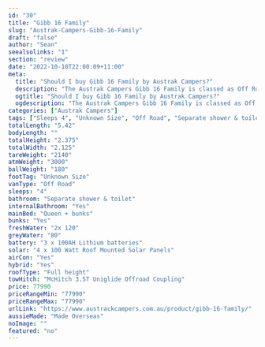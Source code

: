 ```yaml
---
id: "30"
title: "Gibb 16 Family"
slug: "Austrak-Campers-Gibb-16-Family"
draft: "false"
author: "Sean"
seealsolinks: "1"
section: "review"
date: "2022-10-10T22:00:09+11:00"
meta:
  title: "Should I buy Gibb 16 Family by Austrak Campers?"
  description: "The Austrak Campers Gibb 16 Family is classed as Off Road, and sleeps 4 people. It is Made Overseas and comes in at Unknown Size. It generally has Separate shower & toilet."
  ogtitle: "Should I buy Gibb 16 Family by Austrak Campers?"
  ogdescription: "The Austrak Campers Gibb 16 Family is classed as Off Road, and sleeps 4 people. It is Made Overseas and comes in at Unknown Size. It generally has Separate shower & toilet."
categories: ["Austrak Campers"]
tags: ["Sleeps 4", "Unknown Size", "Off Road", "Separate shower & toilet", "Full height", "70 - 80k", "Made Overseas"]
totalLength: "5.42"
bodyLength: ""
totalHeight: "2.375"
totalWidth: "2.125"
tareWeight: "2140"
atmWeight: "3000"
ballWeight: "180"
footTag: "Unknown Size"
vanType: "Off Road"
sleeps: "4"
bathroom: "Separate shower & toilet"
internalBathroom: "Yes"
mainBed: "Queen + bunks"
bunks: "Yes"
freshWater: "2x 120"
greyWater: "80"
battery: "3 x 100AH Lithium batteries"
solar: "4 x 100 Watt Roof Mounted Solar Panels"
airCon: "Yes"
hybrid: "Yes"
roofType: "Full height"
towHitch: "McHitch 3.5T Uniglide Offroad Coupling"
price: 77990
priceRangeMin: "77990"
priceRangeMax: "77990"
urlLink: "https://www.austrackcampers.com.au/product/gibb-16-family/"
aussieMade: "Made Overseas"
noImage: ""
featured: "no"
---
```


